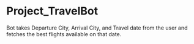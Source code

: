 # Project_TravelBot
Bot takes Departure City, Arrival City, and Travel date from the user and fetches the best flights available on that date.
